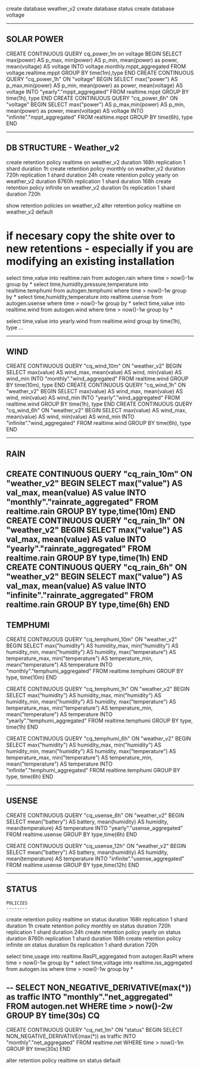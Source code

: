 create database weather_v2
create database status
create database voltage

-------------------------------------------------------------------------------
SOLAR POWER
-------------------------------------------------------------------------------
CREATE CONTINUOUS QUERY cq_power_1m on voltage BEGIN
    SELECT max(power) AS p_max, min(power) AS p_min,
        mean(power) as power, mean(voltage) AS voltage
    INTO voltage.monthly.mppt_aggregated
    FROM voltage.realtime.mppt
    GROUP BY time(1m),type
END
CREATE CONTINUOUS QUERY "cq_power_1h" ON "voltage" BEGIN
    SELECT max("power") AS p_max,min(power) AS p_min,
        mean(power) as power, mean(voltage) AS voltage
    INTO "yearly"."mppt_aggregated"
    FROM realtime.mppt
    GROUP BY time(1h), type
END
CREATE CONTINUOUS QUERY "cq_power_6h" ON "voltage" BEGIN
    SELECT max("power") AS p_max,min(power) AS p_min,
        mean(power) as power, mean(voltage) AS voltage
    INTO "infinite"."mppt_aggregated"
    FROM realtime.mppt
    GROUP BY time(6h), type
END

-------------------------------------------------------------------------------
DB STRUCTURE - Weather_v2
-------------------------------------------------------------------------------


create retention policy realtime on weather_v2 duration 168h replication 1 shard duration 1h
create retention policy monthly on weather_v2 duration 720h replication 1 shard duration 24h
create retention policy yearly on weather_v2 duration 8760h replication 1 shard duration 168h
create retention policy infinite on weather_v2 duration 0s replication 1 shard duration 720h

show retention policies on weather_v2
alter retention policy realtime on weather_v2 default

# if necesary copy the shite over to new retentions - especially if you are modifying an existing installation
select time,value into realtime.rain from autogen.rain where time > now()-1w group by *
select time,humidity,pressure,temperature into realtime.temphumi from autogen.temphumi where time > now()-1w group by *
select time,humidity,temperature into realtime.usense from autogen.usense where time > now()-1w group by *
select time,value into realtime.wind from autogen.wind where time > now()-1w group by *

select time,value into yearly.wind from realtime.wind group by time(1h), type
...


-------------------------------------------------------------------------------
WIND
-------------------------------------------------------------------------------
CREATE CONTINUOUS QUERY "cq_wind_10m" ON "weather_v2" BEGIN
    SELECT max(value) AS wind_max, mean(value) AS wind, min(value) AS wind_min
    INTO "monthly"."wind_aggregated"
    FROM realtime.wind
    GROUP BY time(10m), type
END
CREATE CONTINUOUS QUERY "cq_wind_1h" ON "weather_v2" BEGIN
    SELECT max(value) AS wind_max, mean(value) AS wind, min(value) AS wind_min
    INTO "yearly"."wind_aggregated"
    FROM realtime.wind
    GROUP BY time(1h), type
END
CREATE CONTINUOUS QUERY "cq_wind_6h" ON "weather_v2" BEGIN
    SELECT max(value) AS wind_max, mean(value) AS wind, min(value) AS wind_min
    INTO "infinite"."wind_aggregated"
    FROM realtime.wind
    GROUP BY time(6h), type
END

-------------------------------------------------------------------------------
RAIN
-------------------------------------------------------------------------------
CREATE CONTINUOUS QUERY "cq_rain_10m" ON "weather_v2" BEGIN
    SELECT max("value") AS val_max, mean(value) AS value
    INTO "monthly"."rainrate_aggregated"
    FROM realtime.rain
    GROUP BY type,time(10m)
END
CREATE CONTINUOUS QUERY "cq_rain_1h" ON "weather_v2" BEGIN
    SELECT max("value") AS val_max, mean(value) AS value
    INTO "yearly"."rainrate_aggregated"
    FROM realtime.rain
    GROUP BY type,time(1h)
END
CREATE CONTINUOUS QUERY "cq_rain_6h" ON "weather_v2" BEGIN
    SELECT max("value") AS val_max, mean(value) AS value
    INTO "infinite"."rainrate_aggregated"
    FROM realtime.rain
    GROUP BY type,time(6h)
END
-------------------------------------------------------------------------------
TEMPHUMI
-------------------------------------------------------------------------------
CREATE CONTINUOUS QUERY "cq_temphumi_10m" ON "weather_v2" BEGIN
    SELECT
        max("humidity") AS humidity_max,
        min("humidity") AS humidity_min,
        mean("humidity") AS humidity,
        max("temperature") AS temperature_max,
        min("temperature") AS temperature_min,
        mean("temperature") AS temperature
    INTO "monthly"."temphumi_aggregated"
    FROM realtime.temphumi
    GROUP BY type, time(10m)
END

CREATE CONTINUOUS QUERY "cq_temphumi_1h" ON "weather_v2" BEGIN
    SELECT
        max("humidity") AS humidity_max,
        min("humidity") AS humidity_min,
        mean("humidity") AS humidity,
        max("temperature") AS temperature_max,
        min("temperature") AS temperature_min,
        mean("temperature") AS temperature
    INTO "yearly"."temphumi_aggregated"
    FROM realtime.temphumi
    GROUP BY type, time(1h)
END

CREATE CONTINUOUS QUERY "cq_temphumi_6h" ON "weather_v2" BEGIN
    SELECT
        max("humidity") AS humidity_max,
        min("humidity") AS humidity_min,
        mean("humidity") AS humidity,
        max("temperature") AS temperature_max,
        min("temperature") AS temperature_min,
        mean("temperature") AS temperature
    INTO "infinite"."temphumi_aggregated"
    FROM realtime.temphumi
    GROUP BY type, time(6h)
END

-------------------------------------------------------------------------------
USENSE
-------------------------------------------------------------------------------
CREATE CONTINUOUS QUERY "cq_usense_6h" ON "weather_v2" BEGIN
    SELECT mean("battery") AS battery, mean(humidity) AS humidity, mean(temperature) AS temperature
    INTO "yearly"."usense_aggregated"
    FROM realtime.usense
    GROUP BY type,time(6h)
END

CREATE CONTINUOUS QUERY "cq_usense_12h" ON "weather_v2" BEGIN
    SELECT mean("battery") AS battery, mean(humidity) AS humidity, mean(temperature) AS temperature
    INTO "infinite"."usense_aggregated"
    FROM realtime.usense
    GROUP BY type,time(12h)
END


-------------------------------------------------------------------------------
STATUS
-------------------------------------------------------------------------------
    POLICIES
    --------
create retention policy realtime on status duration 168h replication 1 shard duration 1h
create retention policy monthly on status duration 720h replication 1 shard duration 24h
create retention policy yearly on status duration 8760h replication 1 shard duration 168h
create retention policy infinite on status duration 0s replication 1 shard duration 720h

select time,usage into realtime.RasPI_aggregated from autogen.RasPI where time > now()-1w group by *
select time,voltage into realtime.iss_aggregated from autogen.iss where time > now()-1w group by *

--
SELECT NON_NEGATIVE_DERIVATIVE(max(*)) as traffic INTO "monthly"."net_aggregated" FROM autogen.net WHERE time > now()-2w GROUP BY time(30s)
CQ
--
CREATE CONTINUOUS QUERY "cq_net_1m" ON "status" BEGIN
    SELECT NON_NEGATIVE_DERIVATIVE(max(*)) as traffic
    INTO "monthly"."net_aggregated"
    FROM realtime.net
    WHERE time > now()-1m
    GROUP BY time(30s)
END

alter retention policy realtime on status default

